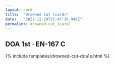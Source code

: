 ```yaml
---
layout: card
title:  "Drowned Cut (card)"
date:   "2022-12-29T21:47:36.948Z"
permalink: drowned-cut_(card)
---
```


## DOA 1st &middot; EN-167 C

{% include templates/drowned-cut-doa1e.html %}
